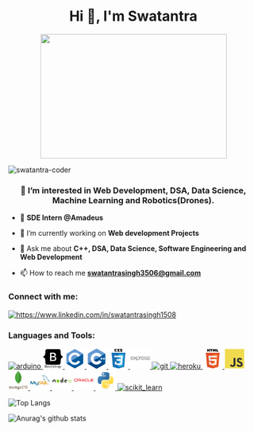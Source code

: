 
<html>
 <script src="https://cdnjs.cloudflare.com/ajax/libs/p5.js/1.1.9/p5.min.js"></script>
<canvas id="firework"></canvas>

</html>
<div>
 
<!-- Headline -->
 
<h1 align="center">Hi 👋, I'm Swatantra</h1>
 
 <!--GIF-->
<p align="center" border-radius:"20px"><img align="center" src="https://raw.githubusercontent.com/abhisheknaiidu/abhisheknaiidu/master/code.gif" style="width:375px;height:250px;"></p>
 
<!-- Profile View Counter -->
<p align="left"> <img src="https://komarev.com/ghpvc/?username=swatantra-coder&label=Profile%20views&color=0e75b6&style=flat" alt="swatantra-coder" /> </p>


 <!-- About Section-->
<h3 align="center">👀 I’m interested in Web Development, DSA, Data Science, Machine Learning and Robotics(Drones).</h3>

 
- 🏢 **SDE Intern @Amadeus**

- 🤝 I’m currently working on **Web development Projects**

- 💬 Ask me about **C++, DSA, Data Science, Software Engineering and Web Development**

- 📫 How to reach me **swatantrasingh3506@gmail.com**



<!--Profile Links-->

<h3 align="left">Connect with me:</h3>
<p align="left"> 
      <a href="https://linkedin.com/in/https://www.linkedin.com/in/swatantrasingh1508" target="blank">
       <img align="center" src="https://raw.githubusercontent.com/rahuldkjain/github-profile-readme-generator/master/src/images/icons/Social/linked-in-alt.svg"                    alt="https://www.linkedin.com/in/swatantrasingh1508" height="30" width="40" />
      </a>
     
      
</p>



<h3 align="left">Languages and Tools:</h3>
 
<p align="left"> 
 <a href="https://www.arduino.cc/" target="_blank" rel="noreferrer"> 
  <img src="https://cdn.worldvectorlogo.com/logos/arduino-1.svg" alt="arduino" width="40" height="40"/> 
 </a> 
 
 <a href="https://getbootstrap.com" target="_blank" rel="noreferrer"> 
  <img src="https://raw.githubusercontent.com/devicons/devicon/master/icons/bootstrap/bootstrap-plain-wordmark.svg" alt="bootstrap" width="40" height="40"/> 
  </a> 
 <a href="https://www.cprogramming.com/" target="_blank" rel="noreferrer"> <img src="https://raw.githubusercontent.com/devicons/devicon/master/icons/c/c-original.svg" alt="c" width="40" height="40"/> </a> <a href="https://www.w3schools.com/cpp/" target="_blank" rel="noreferrer"> <img src="https://raw.githubusercontent.com/devicons/devicon/master/icons/cplusplus/cplusplus-original.svg" alt="cplusplus" width="40" height="40"/> </a> <a href="https://www.w3schools.com/css/" target="_blank" rel="noreferrer"> <img src="https://raw.githubusercontent.com/devicons/devicon/master/icons/css3/css3-original-wordmark.svg" alt="css3" width="40" height="40"/> </a> <a href="https://expressjs.com" target="_blank" rel="noreferrer"> <img src="https://raw.githubusercontent.com/devicons/devicon/master/icons/express/express-original-wordmark.svg" alt="express" width="40" height="40"/> </a> <a href="https://git-scm.com/" target="_blank" rel="noreferrer"> <img src="https://www.vectorlogo.zone/logos/git-scm/git-scm-icon.svg" alt="git" width="40" height="40"/> </a> <a href="https://heroku.com" target="_blank" rel="noreferrer"> <img src="https://www.vectorlogo.zone/logos/heroku/heroku-icon.svg" alt="heroku" width="40" height="40"/> </a> <a href="https://www.w3.org/html/" target="_blank" rel="noreferrer"> <img src="https://raw.githubusercontent.com/devicons/devicon/master/icons/html5/html5-original-wordmark.svg" alt="html5" width="40" height="40"/> </a> <a href="https://developer.mozilla.org/en-US/docs/Web/JavaScript" target="_blank" rel="noreferrer"> <img src="https://raw.githubusercontent.com/devicons/devicon/master/icons/javascript/javascript-original.svg" alt="javascript" width="40" height="40"/> </a> <a href="https://www.mongodb.com/" target="_blank" rel="noreferrer"> <img src="https://raw.githubusercontent.com/devicons/devicon/master/icons/mongodb/mongodb-original-wordmark.svg" alt="mongodb" width="40" height="40"/> </a> <a href="https://www.mysql.com/" target="_blank" rel="noreferrer"> <img src="https://raw.githubusercontent.com/devicons/devicon/master/icons/mysql/mysql-original-wordmark.svg" alt="mysql" width="40" height="40"/> </a> <a href="https://nodejs.org" target="_blank" rel="noreferrer"> <img src="https://raw.githubusercontent.com/devicons/devicon/master/icons/nodejs/nodejs-original-wordmark.svg" alt="nodejs" width="40" height="40"/> </a> <a href="https://www.oracle.com/" target="_blank" rel="noreferrer"> <img src="https://raw.githubusercontent.com/devicons/devicon/master/icons/oracle/oracle-original.svg" alt="oracle" width="40" height="40"/> </a> <a href="https://www.python.org" target="_blank" rel="noreferrer"> <img src="https://raw.githubusercontent.com/devicons/devicon/master/icons/python/python-original.svg" alt="python" width="40" height="40"/> </a> <a href="https://scikit-learn.org/" target="_blank" rel="noreferrer"> <img src="https://upload.wikimedia.org/wikipedia/commons/0/05/Scikit_learn_logo_small.svg" alt="scikit_learn" width="40" height="40"/> </a> </p>



 ![Top Langs](https://github-readme-stats.vercel.app/api/top-langs/?username=swatantra-coder&theme=highcontrast&show_icons=true&layout=compact)

![Anurag's github stats](https://github-readme-stats.vercel.app/api?username=swatantra-coder&theme=highcontrast&show_icons=true&layout=compact)

</div>

